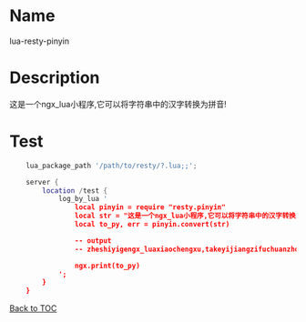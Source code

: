 Name
====

lua-resty-pinyin

Description
===========

这是一个ngx_lua小程序,它可以将字符串中的汉字转换为拼音!

Test
========

```lua
    lua_package_path '/path/to/resty/?.lua;;';

    server {
        location /test {
            log_by_lua '
                local pinyin = require "resty.pinyin"
                local str = "这是一个ngx_lua小程序,它可以将字符串中的汉字转换为拼音!"
                local to_py, err = pinyin.convert(str)

                -- output
                -- zheshiyigengx_luaxiaochengxu,takeyijiangzifuchuanzhongdehanzizhuanhuanweipinyin!

                ngx.print(to_py)
            ';
        }
    }
```

[Back to TOC](#table-of-contents)